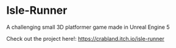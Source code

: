# Isle-Runner
A challenging small 3D platformer game made in Unreal Engine 5

Check out the project here!: https://crabland.itch.io/isle-runner 
